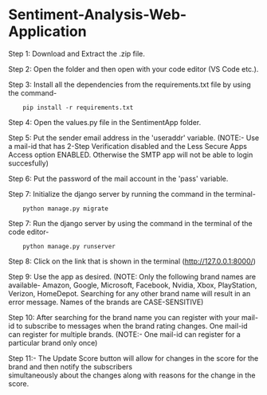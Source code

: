 # Sentiment-Analysis-Web-Application

Step 1: Download and Extract the .zip file.

Step 2: Open the folder and then open with your code editor (VS Code etc.).

Step 3: Install all the dependencies from the requirements.txt file by using the command- 

        pip install -r requirements.txt
        
Step 4: Open the values.py file in the SentimentApp folder.

Step 5: Put the sender email address in the 'useraddr' variable. 
        (NOTE:- Use a mail-id that has 2-Step Verification disabled and the Less Secure Apps Access option ENABLED. Otherwise the SMTP app will not be able to login succesfully)
        
Step 6: Put the password of the mail account in the 'pass' variable.

Step 7: Initialize the django server by running the command in the terminal-

        python manage.py migrate

Step 7: Run the django server by using the command in the terminal of the code editor- 

        python manage.py runserver
        
Step 8: Click on the link that is shown in the terminal (http://127.0.0.1:8000/)

Step 9: Use the app as desired.
        (NOTE: Only the following brand names are available- Amazon, Google, Microsoft, Facebook, Nvidia, Xbox, PlayStation, Verizon, HomeDepot. Searching for any other brand name will result in an error message. Names of the brands are CASE-SENSITIVE)
        
Step 10: After searching for the brand name you can register with your mail-id to subscribe to messages when the brand rating changes. One mail-id can register for multiple brands.
         (NOTE:- One mail-id can register for a particular brand only once)
         
Step 11:- The Update Score button will allow for changes in the score for the brand and then notify the subscribers         
          simultaneously about the changes along with reasons for the change in the score.
